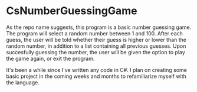 # CsNumberGuessingGame
As the repo name suggests, this program is a basic number guessing game. The program will select a random number between 1 and 100. After each guess, the user will be told whether their guess is higher or lower than the random number, in addition to a list containing all previous guesses. Upon succesfully guessing the number, the user will be given the option to play the game again, or exit the program.

It's been a while since I've written any code in C#. I plan on creating some basic project in the coming weeks and months to refamiliarize myself with the language.
